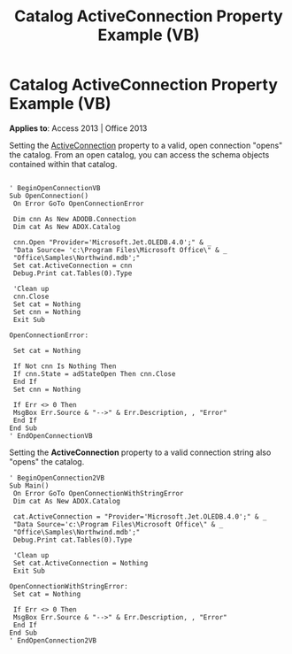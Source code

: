﻿---
title: Catalog ActiveConnection Property Example (VB)
TOCTitle: Catalog ActiveConnection Property Example (VB)
ms:assetid: 12a34091-e451-dbd1-e7f3-f794b84ee5b0
ms:mtpsurl: https://msdn.microsoft.com/en-us/library/JJ248901(v=office.15)
ms:contentKeyID: 48543348
ms.date: 09/18/2015
mtps_version: v=office.15
---

# Catalog ActiveConnection Property Example (VB)


**Applies to**: Access 2013 | Office 2013

Setting the [ActiveConnection](activeconnection-property-adox.md) property to a valid, open connection "opens" the catalog. From an open catalog, you can access the schema objects contained within that catalog.

``` 
 
' BeginOpenConnectionVB 
Sub OpenConnection() 
 On Error GoTo OpenConnectionError 
 
 Dim cnn As New ADODB.Connection 
 Dim cat As New ADOX.Catalog 
 
 cnn.Open "Provider='Microsoft.Jet.OLEDB.4.0';" & _ 
 "Data Source= 'c:\Program Files\Microsoft Office\" & _ 
 "Office\Samples\Northwind.mdb';" 
 Set cat.ActiveConnection = cnn 
 Debug.Print cat.Tables(0).Type 
 
 'Clean up 
 cnn.Close 
 Set cat = Nothing 
 Set cnn = Nothing 
 Exit Sub 
 
OpenConnectionError: 
 
 Set cat = Nothing 
 
 If Not cnn Is Nothing Then 
 If cnn.State = adStateOpen Then cnn.Close 
 End If 
 Set cnn = Nothing 
 
 If Err <> 0 Then 
 MsgBox Err.Source & "-->" & Err.Description, , "Error" 
 End If 
End Sub 
' EndOpenConnectionVB 
```

Setting the **ActiveConnection** property to a valid connection string also "opens" the catalog.

    ' BeginOpenConnection2VB 
    Sub Main() 
     On Error GoTo OpenConnectionWithStringError 
     Dim cat As New ADOX.Catalog 
     
     cat.ActiveConnection = "Provider='Microsoft.Jet.OLEDB.4.0';" & _ 
     "Data Source='c:\Program Files\Microsoft Office\" & _ 
     "Office\Samples\Northwind.mdb';" 
     Debug.Print cat.Tables(0).Type 
     
     'Clean up 
     Set cat.ActiveConnection = Nothing 
     Exit Sub 
     
    OpenConnectionWithStringError: 
     Set cat = Nothing 
     
     If Err <> 0 Then 
     MsgBox Err.Source & "-->" & Err.Description, , "Error" 
     End If 
    End Sub 
    ' EndOpenConnection2VB

